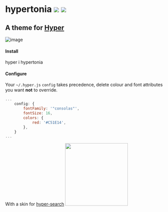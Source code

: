 # hypertonia [![](https://img.shields.io/npm/v/hypertonia.svg)](https://www.npmjs.com/package/hypertonia) [![](https://img.shields.io/badge/source--000000.svg?logo=github&style=social)](https://github.com/omrilotan/mono/tree/master/packages/hypertonia)

## A theme for [Hyper](https://hyper.is/)

![image](https://user-images.githubusercontent.com/516342/45512014-2c923180-b7a7-11e8-9840-a6e24b3ab7d6.png)

#### Install
hyper i hypertonia

#### Configure
Your `~/.hyper.js` `config` takes precedence, delete colour and font attributes you want **not** to override.

```js
...
	config: {
		fontFamily: '"consolas"',
		fontSize: 16,
		colors: {
			red: '#C51E14',
		},
	}
...
```

With a skin for [hyper-search](https://github.com/jaanauati/hyper-search)
<img src="https://user-images.githubusercontent.com/516342/45599144-4920aa80-b9ef-11e8-9942-283094cfb637.png" width="200">
